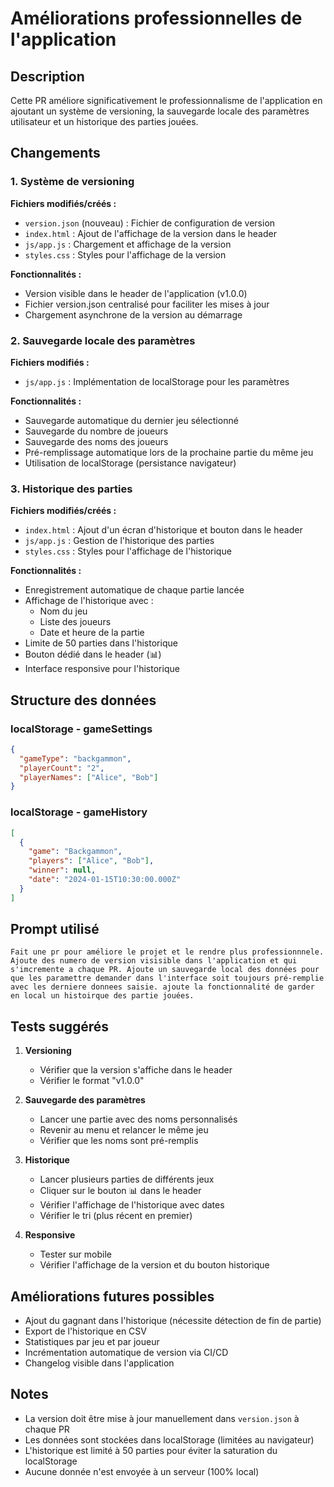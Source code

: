 # Améliorations professionnelles de l'application

## Description

Cette PR améliore significativement le professionnalisme de l'application en ajoutant un système de versioning, la sauvegarde locale des paramètres utilisateur et un historique des parties jouées.

## Changements

### 1. Système de versioning

**Fichiers modifiés/créés :**
- `version.json` (nouveau) : Fichier de configuration de version
- `index.html` : Ajout de l'affichage de la version dans le header
- `js/app.js` : Chargement et affichage de la version
- `styles.css` : Styles pour l'affichage de la version

**Fonctionnalités :**
- Version visible dans le header de l'application (v1.0.0)
- Fichier version.json centralisé pour faciliter les mises à jour
- Chargement asynchrone de la version au démarrage

### 2. Sauvegarde locale des paramètres

**Fichiers modifiés :**
- `js/app.js` : Implémentation de localStorage pour les paramètres

**Fonctionnalités :**
- Sauvegarde automatique du dernier jeu sélectionné
- Sauvegarde du nombre de joueurs
- Sauvegarde des noms des joueurs
- Pré-remplissage automatique lors de la prochaine partie du même jeu
- Utilisation de localStorage (persistance navigateur)

### 3. Historique des parties

**Fichiers modifiés/créés :**
- `index.html` : Ajout d'un écran d'historique et bouton dans le header
- `js/app.js` : Gestion de l'historique des parties
- `styles.css` : Styles pour l'affichage de l'historique

**Fonctionnalités :**
- Enregistrement automatique de chaque partie lancée
- Affichage de l'historique avec :
  - Nom du jeu
  - Liste des joueurs
  - Date et heure de la partie
- Limite de 50 parties dans l'historique
- Bouton dédié dans le header (📊)
- Interface responsive pour l'historique

## Structure des données

### localStorage - gameSettings
```json
{
  "gameType": "backgammon",
  "playerCount": "2",
  "playerNames": ["Alice", "Bob"]
}
```

### localStorage - gameHistory
```json
[
  {
    "game": "Backgammon",
    "players": ["Alice", "Bob"],
    "winner": null,
    "date": "2024-01-15T10:30:00.000Z"
  }
]
```

## Prompt utilisé

```
Fait une pr pour améliore le projet et le rendre plus professionnnele. Ajoute des numero de version visisible dans l'application et qui s'imcremente a chaque PR. Ajoute un sauvegarde local des données pour que les paramettre demander dans l'interface soit toujours pré-remplie avec les derniere donnees saisie. ajoute la fonctionnalité de garder en local un histoirque des partie jouées.
```

## Tests suggérés

1. **Versioning**
   - Vérifier que la version s'affiche dans le header
   - Vérifier le format "v1.0.0"

2. **Sauvegarde des paramètres**
   - Lancer une partie avec des noms personnalisés
   - Revenir au menu et relancer le même jeu
   - Vérifier que les noms sont pré-remplis

3. **Historique**
   - Lancer plusieurs parties de différents jeux
   - Cliquer sur le bouton 📊 dans le header
   - Vérifier l'affichage de l'historique avec dates
   - Vérifier le tri (plus récent en premier)

4. **Responsive**
   - Tester sur mobile
   - Vérifier l'affichage de la version et du bouton historique

## Améliorations futures possibles

- Ajout du gagnant dans l'historique (nécessite détection de fin de partie)
- Export de l'historique en CSV
- Statistiques par jeu et par joueur
- Incrémentation automatique de version via CI/CD
- Changelog visible dans l'application

## Notes

- La version doit être mise à jour manuellement dans `version.json` à chaque PR
- Les données sont stockées dans localStorage (limitées au navigateur)
- L'historique est limité à 50 parties pour éviter la saturation du localStorage
- Aucune donnée n'est envoyée à un serveur (100% local)